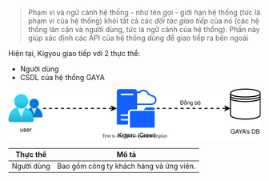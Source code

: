 > Phạm vi và ngữ cảnh hệ thống - như tên gọi - giới hạn hệ thống (tức là phạm vi của hệ thống) khỏi tất cả các _đối tác giao tiếp_ của nó (các hệ thống lân cận và người dùng, tức là ngữ cảnh của hệ thống). Phần này giúp xác định các API của hệ thống dùng để giao tiếp ra bên ngoài


Hiện tại, Kigyou giao tiếp với 2 thực thể: 
- Người dùng 
- CSDL của hệ thống GAYA


![](../_assets/system_scope_and_context.svg)


| Thực thể   | Mô tả                                   |
| ---------- | --------------------------------------- |
| Người dùng | Bao gồm công ty khách hàng và ứng viên. |
